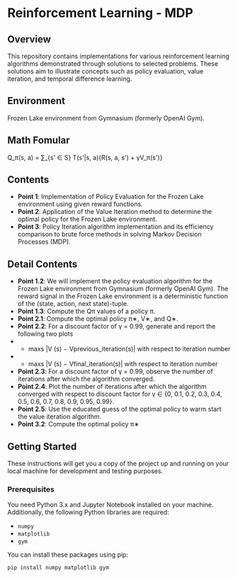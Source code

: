 # Reinforcement Learning - MDP 

## Overview
This repository contains implementations for various reinforcement learning algorithms demonstrated through solutions to selected problems. These solutions aim to illustrate concepts such as policy evaluation, value iteration, and temporal difference learning.

## Environment
Frozen Lake environment from Gymnasium (formerly OpenAI Gym).

## Math Fomular
Q_π(s, a) = ∑_{s' ∈ S} T(s'|s, a){R(s, a, s') + γV_π(s')}


## Contents
- **Point 1**: Implementation of Policy Evaluation for the Frozen Lake environment using given reward functions.
- **Point 2**: Application of the Value Iteration method to determine the optimal policy for the Frozen Lake environment.
- **Point 3**: Policy Iteration algorithm implementation and its efficiency comparison to brute force methods in solving Markov Decision Processes (MDP).

## Detail Contents
- **Point 1.2**: We will implement the policy evaluation algorithm for the Frozen Lake environment from Gymnasium (formerly OpenAI Gym). The reward signal in the Frozen Lake environment is a deterministic function of the (state, action, next state)-tuple.
- **Point 1.3**: Compute the Qπ values of a policy π.
- **Point 2.1**: Compute the optimal policy π∗, V∗, and Q∗.
- **Point 2.2**: For a discount factor of γ = 0.99, generate and report the following two plots
- - maxs |V (s) − Vprevious_iteration(s)| with respect to iteration number
- - maxs |V (s) − Vfinal_iteration(s)| with respect to iteration number
- **Point 2.3**: For a discount factor of γ = 0.99, observe the number of iterations after which the algorithm converged.
- **Point 2.4**: Plot the number of iterations after which the algorithm converged with respect to discount factor for γ ∈ {0, 0.1, 0.2, 0.3, 0.4, 0.5, 0.6, 0.7, 0.8, 0.9, 0.95, 0.99}. 
- **Point 2.5**: Use the educated guess of the optimal policy to warm start the value iteration algorithm. 
- **Point 3.2**: Compute the optimal policy π∗



## Getting Started
These instructions will get you a copy of the project up and running on your local machine for development and testing purposes.

### Prerequisites
You need Python 3.x and Jupyter Notebook installed on your machine. Additionally, the following Python libraries are required:
- `numpy`
- `matplotlib`
- `gym`

You can install these packages using pip:
```bash
pip install numpy matplotlib gym

